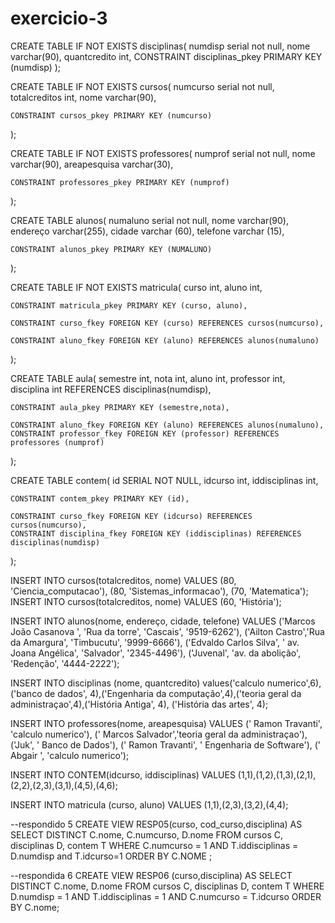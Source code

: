 # exercicio-3

CREATE TABLE IF NOT EXISTS disciplinas(
	numdisp serial not null,
	nome varchar(90),
	quantcredito int,
	CONSTRAINT disciplinas_pkey PRIMARY KEY (numdisp)
);

CREATE TABLE IF NOT EXISTS cursos(
	numcurso serial not null,
	totalcreditos int,
	nome varchar(90),
	
	CONSTRAINT cursos_pkey PRIMARY KEY (numcurso)

);

CREATE TABLE IF NOT EXISTS professores(
	numprof serial not null,
	nome varchar(90),
	areapesquisa varchar(30),
	
	CONSTRAINT professores_pkey PRIMARY KEY (numprof)
);

CREATE TABLE alunos(
	numaluno serial not null,
	nome varchar(90),
	endereço varchar(255),
	cidade varchar (60),
	telefone varchar (15),
	
	CONSTRAINT alunos_pkey PRIMARY KEY (NUMALUNO)

);

CREATE TABLE IF NOT EXISTS matricula(
	curso int,
	aluno int,
	
	CONSTRAINT matricula_pkey PRIMARY KEY (curso, aluno),
	
	CONSTRAINT curso_fkey FOREIGN KEY (curso) REFERENCES cursos(numcurso),
	
	CONSTRAINT aluno_fkey FOREIGN KEY (aluno) REFERENCES alunos(numaluno)


);

CREATE TABLE aula(
	semestre int,
	nota int,
	aluno int,
	professor int,
	disciplina int REFERENCES disciplinas(numdisp),
	
	CONSTRAINT aula_pkey PRIMARY KEY (semestre,nota),
	
	CONSTRAINT aluno_fkey FOREIGN KEY (aluno) REFERENCES alunos(numaluno),
	CONSTRAINT professor_fkey FOREIGN KEY (professor) REFERENCES professores (numprof)

);

CREATE TABLE contem(
	id SERIAL NOT NULL,
	idcurso int,
	iddisciplinas int,
	
	
	CONSTRAINT contem_pkey PRIMARY KEY (id),
	
	CONSTRAINT curso_fkey FOREIGN KEY (idcurso) REFERENCES cursos(numcurso),
	CONSTRAINT disciplina_fkey FOREIGN KEY (iddisciplinas) REFERENCES disciplinas(numdisp)

);

INSERT INTO cursos(totalcreditos, nome) VALUES (80, 'Ciencia_computacao'), (80, 'Sistemas_informacao'), (70, 'Matematica'); 
INSERT INTO cursos(totalcreditos, nome) VALUES (60, 'História');

INSERT INTO alunos(nome, endereço, cidade, telefone) VALUES ('Marcos João Casanova ', 'Rua da torre', 'Cascais', '9519-6262'), ('Ailton Castro','Rua da Amargura', 'Timbucutu', '9999-6666'), ('Edvaldo Carlos Silva', ' av. Joana Angélica', 'Salvador', '2345-4496'), ('Juvenal', 'av. da abolição', 'Redenção', '4444-2222');

INSERT INTO disciplinas (nome, quantcredito) values('calculo numerico',6),('banco de dados', 4),('Engenharia da computação',4),('teoria geral da administraçao',4),('História Antiga', 4), ('História das artes', 4);

INSERT INTO professores(nome, areapesquisa) VALUES (' Ramon Travanti', 'calculo numerico'), (' Marcos Salvador','teoria geral da administraçao'), ('Juk', ' Banco de Dados'), (' Ramon Travanti', ' Engenharia de Software'), (' Abgair ', 'calculo numerico');

INSERT INTO CONTEM(idcurso, iddisciplinas) VALUES (1,1),(1,2),(1,3),(2,1),(2,2),(2,3),(3,1),(4,5),(4,6);

INSERT INTO matricula (curso, aluno) VALUES (1,1),(2,3),(3,2),(4,4);

--respondido 5
CREATE VIEW RESP05(curso, cod_curso,disciplina)
AS
SELECT DISTINCT C.nome, C.numcurso, D.nome FROM cursos C, disciplinas D, contem T
WHERE C.numcurso = 1 AND T.iddisciplinas = D.numdisp and T.idcurso=1
ORDER BY C.NOME ;

--respondida 6
CREATE VIEW RESP06 (curso,disciplina)
AS
SELECT DISTINCT C.nome, D.nome FROM cursos C, disciplinas D, contem T
WHERE D.numdisp = 1 AND T.iddisciplinas = 1 AND C.numcurso = T.idcurso
ORDER BY C.nome;




